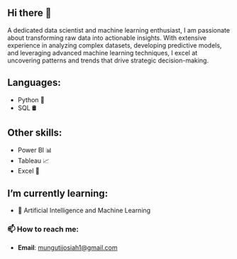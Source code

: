 ## Hi there 👋

A dedicated data scientist and machine learning enthusiast, I am passionate about transforming raw data into actionable insights. With extensive experience in analyzing complex datasets, developing predictive models, and leveraging advanced machine learning techniques, I excel at uncovering patterns and trends that drive strategic decision-making.

## Languages: 
- Python 🐍
- SQL 🛢️

## Other skills: 
- Power BI 📊
- Tableau 📈
- Excel 📗

## I’m currently learning:
- 🧠 Artificial Intelligence and Machine Learning 

### 📫 How to reach me:
- **Email**: mungutijosiah1@gmail.com

